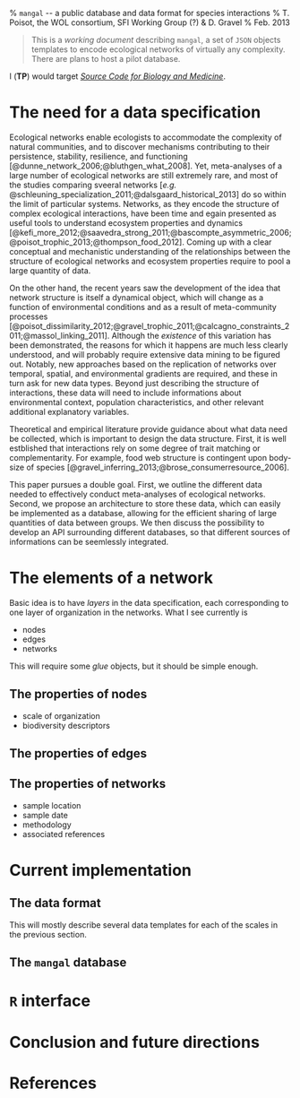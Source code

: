 % `mangal` -- a public database and data format for species interactions
% T. Poisot, the WOL consortium, SFI Working Group (?) & D. Gravel
% Feb. 2013

> This is a *working document* describing `mangal`, a set of `JSON` objects templates to encode ecological networks of virtually any complexity. There are plans to host a pilot database.

I (**TP**) would target [*Source Code for Biology and Medicine*](http://www.scfbm.org/).

# The need for a data specification

Ecological networks enable ecologists to accommodate the complexity
of natural communities, and to discover mechanisms contributing
to their persistence, stability, resilience, and functioning
[@dunne_network_2006;@bluthgen_what_2008]. Yet, meta-analyses
of a large number of ecological networks are still extremely
rare, and most of the studies comparing sveeral networks [*e.g.*
@schleuning_specialization_2011;@dalsgaard_historical_2013] do so
within the limit of particular systems. Networks, as they encode
the structure of complex ecological interactions, have been time and
egain presented as useful tools to understand ecosystem properties and dynamics
[@kefi_more_2012;@saavedra_strong_2011;@bascompte_asymmetric_2006;@poisot_trophic_2013;@thompson_food_2012].
Coming up with a clear conceptual and mechanistic understanding of the
relationships between the structure of ecological networks and ecosystem
properties require to pool a large quantity of data.

On the other hand, the recent years saw the development of the idea that
network structure is itself a dynamical object, which will change as a function
of environmental conditions and as a result of meta-community processes
[@poisot_dissimilarity_2012;@gravel_trophic_2011;@calcagno_constraints_2011;@massol_linking_2011].
Although the *existence* of this variation has been demonstrated, the
reasons for which it happens are much less clearly understood, and will
probably require extensive data mining to be figured out. Notably, new
approaches based on the replication of networks over temporal, spatial, and
environmental gradients are required, and these in turn ask for new data types.
Beyond just describing the structure of interactions, these data will need to
include informations about environmental context, population characteristics,
and other relevant additional explanatory variables.

Theoretical and empirical literature provide guidance about what data need
be collected, which is important to design the data structure. First, it is
well estblished that interactions rely on some degree of trait matching or
complementarity. For example, food web structure is contingent upon body-size
of species [@gravel_inferring_2013;@brose_consumerresource_2006].

This paper pursues a double goal. First, we outline the different data needed to
effectively conduct meta-analyses of ecological networks. Second, we propose an
architecture to store these data, which can easily be implemented as a database,
allowing for the efficient sharing of large quantities of data
between groups. We then discuss the possibility to develop an API
surrounding different databases, so that different sources of
informations can be seemlessly integrated.

# The elements of a network

Basic idea is to have *layers* in the data specification, each corresponding to one layer of organization in the networks. What I see currently is

- nodes
- edges
- networks

This will require some *glue* objects, but it should be simple enough.

## The properties of nodes

- scale of organization
- biodiversity descriptors

## The properties of edges

## The properties of networks

- sample location
- sample date
- methodology
- associated references

# Current implementation

## The data format

This will mostly describe several data templates for each of the scales in the previous section.

## The `mangal` database

# `R` interface

# Conclusion and future directions

# References
